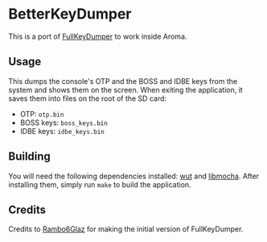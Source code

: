 # BetterKeyDumper

This is a port of [FullKeyDumper](https://github.com/PretendoNetwork/Full_Key_Dumper) to work inside Aroma.

## Usage

This dumps the console's OTP and the BOSS and IDBE keys from the system and shows them on the screen. When exiting the application, it saves them into files on the root of the SD card:

- OTP: `otp.bin`
- BOSS keys: `boss_keys.bin`
- IDBE keys: `idbe_keys.bin`

## Building

You will need the following dependencies installed: [wut](https://github.com/devkitPro/wut) and [libmocha](https://github.com/wiiu-env/libmocha). After installing them, simply run `make` to build the application.

## Credits

Credits to [Rambo6Glaz](https://github.com/EpicUsername12) for making the initial version of FullKeyDumper.
